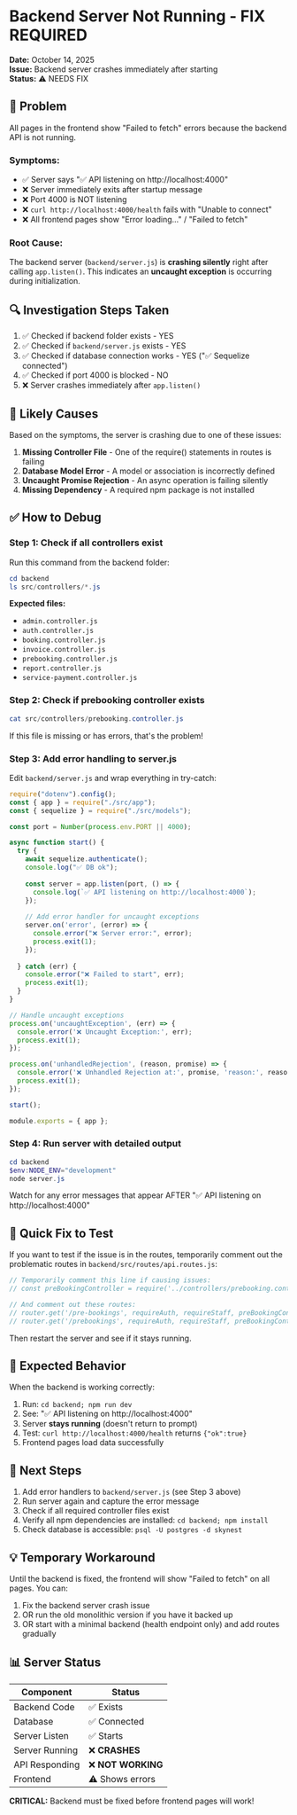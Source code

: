# Backend Server Not Running - FIX REQUIRED

**Date:** October 14, 2025  
**Issue:** Backend server crashes immediately after starting  
**Status:** ⚠️ NEEDS FIX  

## 🐛 Problem

All pages in the frontend show "Failed to fetch" errors because the backend API is not running.

### Symptoms:
- ✅ Server says "✅ API listening on http://localhost:4000"
- ❌ Server immediately exits after startup message
- ❌ Port 4000 is NOT listening
- ❌ `curl http://localhost:4000/health` fails with "Unable to connect"
- ❌ All frontend pages show "Error loading..." / "Failed to fetch"

### Root Cause:
The backend server (`backend/server.js`) is **crashing silently** right after calling `app.listen()`. This indicates an **uncaught exception** is occurring during initialization.

## 🔍 Investigation Steps Taken

1. ✅ Checked if backend folder exists - YES
2. ✅ Checked if `backend/server.js` exists - YES  
3. ✅ Checked if database connection works - YES ("✅ Sequelize connected")
4. ✅ Checked if port 4000 is blocked - NO
5. ❌ Server crashes immediately after `app.listen()`

## 🔧 Likely Causes

Based on the symptoms, the server is crashing due to one of these issues:

1. **Missing Controller File** - One of the require() statements in routes is failing
2. **Database Model Error** - A model or association is incorrectly defined
3. **Uncaught Promise Rejection** - An async operation is failing silently
4. **Missing Dependency** - A required npm package is not installed

## ✅ How to Debug

### Step 1: Check if all controllers exist

Run this command from the backend folder:

```powershell
cd backend
ls src/controllers/*.js
```

**Expected files:**
- `admin.controller.js`
- `auth.controller.js`
- `booking.controller.js`
- `invoice.controller.js`
- `prebooking.controller.js`
- `report.controller.js`
- `service-payment.controller.js`

### Step 2: Check if prebooking controller exists

```powershell
cat src/controllers/prebooking.controller.js
```

If this file is missing or has errors, that's the problem!

### Step 3: Add error handling to server.js

Edit `backend/server.js` and wrap everything in try-catch:

```javascript
require("dotenv").config();
const { app } = require("./src/app");
const { sequelize } = require("./src/models");

const port = Number(process.env.PORT || 4000);

async function start() {
  try {
    await sequelize.authenticate();
    console.log("✅ DB ok");
    
    const server = app.listen(port, () => {
      console.log(`✅ API listening on http://localhost:4000`);
    });
    
    // Add error handler for uncaught exceptions
    server.on('error', (error) => {
      console.error("❌ Server error:", error);
      process.exit(1);
    });
    
  } catch (err) {
    console.error("❌ Failed to start", err);
    process.exit(1);
  }
}

// Handle uncaught exceptions
process.on('uncaughtException', (err) => {
  console.error('❌ Uncaught Exception:', err);
  process.exit(1);
});

process.on('unhandledRejection', (reason, promise) => {
  console.error('❌ Unhandled Rejection at:', promise, 'reason:', reason);
  process.exit(1);
});

start();

module.exports = { app };
```

### Step 4: Run server with detailed output

```powershell
cd backend
$env:NODE_ENV="development"
node server.js
```

Watch for any error messages that appear AFTER "✅ API listening on http://localhost:4000"

## 🚀 Quick Fix to Test

If you want to test if the issue is in the routes, temporarily comment out the problematic routes in `backend/src/routes/api.routes.js`:

```javascript
// Temporarily comment this line if causing issues:
// const preBookingController = require('../controllers/prebooking.controller');

// And comment out these routes:
// router.get('/pre-bookings', requireAuth, requireStaff, preBookingController.listPreBookings);
// router.get('/prebookings', requireAuth, requireStaff, preBookingController.listPreBookings);
```

Then restart the server and see if it stays running.

## 📝 Expected Behavior

When the backend is working correctly:

1. Run: `cd backend; npm run dev`
2. See: "✅ API listening on http://localhost:4000"
3. Server **stays running** (doesn't return to prompt)
4. Test: `curl http://localhost:4000/health` returns `{"ok":true}`
5. Frontend pages load data successfully

## 🎯 Next Steps

1. Add error handlers to `backend/server.js` (see Step 3 above)
2. Run server again and capture the error message
3. Check if all required controller files exist
4. Verify all npm dependencies are installed: `cd backend; npm install`
5. Check database is accessible: `psql -U postgres -d skynest`

## 💡 Temporary Workaround

Until the backend is fixed, the frontend will show "Failed to fetch" on all pages. You can:

1. Fix the backend server crash issue
2. OR run the old monolithic version if you have it backed up
3. OR start with a minimal backend (health endpoint only) and add routes gradually

## 📊 Server Status

| Component | Status |
|-----------|--------|
| Backend Code | ✅ Exists |
| Database | ✅ Connected |
| Server Listen | ✅ Starts |
| Server Running | ❌ **CRASHES** |
| API Responding | ❌ **NOT WORKING** |
| Frontend | ⚠️ Shows errors |

**CRITICAL:** Backend must be fixed before frontend pages will work!
